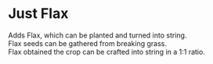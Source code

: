 # Just Flax

Adds Flax, which can be planted and turned into string.\
Flax seeds can be gathered from breaking grass.\
Flax obtained the crop can be crafted into string in a 1:1 ratio.

